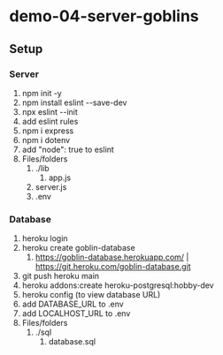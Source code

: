 # demo-04-server-goblins

## Setup

### Server

1. npm init -y
1. npm install eslint --save-dev
1. npx eslint --init
1. add eslint rules
1. npm i express
1. npm i dotenv
1. add "node": true to eslint
1. Files/folders
   1. ./lib
      1. app.js
   1. server.js
   1. .env

### Database

1. heroku login
1. heroku create goblin-database
   1. https://goblin-database.herokuapp.com/ | https://git.heroku.com/goblin-database.git
1. git push heroku main
1. heroku addons:create heroku-postgresql:hobby-dev
1. heroku config (to view database URL)
1. add DATABASE_URL to .env
1. add LOCALHOST_URL to .env
1. Files/folders
   1. ./sql
      1. database.sql
